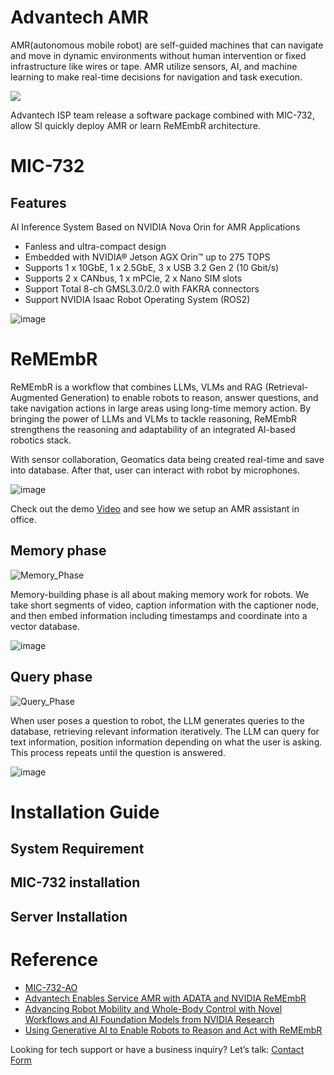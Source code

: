 # Advantech AMR

AMR(autonomous mobile robot) are self-guided machines that can navigate and move in dynamic environments without human intervention or fixed infrastructure like wires or tape. AMR utilize sensors, AI, and machine learning to make real-time decisions for navigation and task execution.

<a href="https://youtu.be/HAqT9Urdels"><img src="https://github.com/user-attachments/assets/e3d337df-a009-4d41-906b-936fb5eea78f"></a>

Advantech ISP team release a software package combined with MIC-732, allow SI quickly deploy AMR or learn ReMEmbR architecture.

# MIC-732
## Features
AI Inference System Based on NVIDIA Nova Orin for AMR Applications

- Fanless and ultra-compact design
- Embedded with NVIDIA® Jetson AGX Orin™ up to 275 TOPS
- Supports 1 x 10GbE, 1 x 2.5GbE, 3 x USB 3.2 Gen 2 (10 Gbit/s)
- Supports 2 x CANbus, 1 x mPCIe, 2 x Nano SIM slots
- Support Total 8-ch GMSL3.0/2.0 with FAKRA connectors
- Support NVIDIA Isaac Robot Operating System (ROS2)

![image](https://github.com/user-attachments/assets/b9e4b16a-96fc-4006-aecd-8d522a5e556a)


# ReMEmbR

ReMEmbR is a workflow that combines LLMs, VLMs and RAG (Retrieval-Augmented Generation) to enable robots to reason, answer questions, and take navigation actions in large areas using long-time memory action. By bringing the power of LLMs and VLMs to tackle reasoning, ReMEmbR strengthens the reasoning and adaptability of an integrated AI-based robotics stack.

With sensor collaboration, Geomatics data being created real-time and save into database. After that, user can interact with robot by microphones.

![image](https://github.com/user-attachments/assets/e39e73d7-e8f4-4aa3-acd7-42e1bf3ccab1)

Check out the demo [Video](https://youtu.be/IyAnNpTZ8q8) and see how we setup an AMR assistant in office. 

## Memory phase

![Memory_Phase](https://github.com/user-attachments/assets/92008880-2cea-47bc-b6d1-00cbb1d2851b)

Memory-building phase is all about making memory work for robots. We take short segments of video, caption information with the captioner node, and then embed information including timestamps and coordinate into a vector database.

![image](https://github.com/user-attachments/assets/4424c6eb-672a-41aa-81af-e5ea2529e268)

## Query phase

![Query_Phase](https://github.com/user-attachments/assets/07966a6b-8b50-479d-b917-3cafcbdad8ab)

When user poses a question to robot, the LLM generates queries to the database, retrieving relevant information iteratively. The LLM can query for text information, position information depending on what the user is asking. This process repeats until the question is answered. 

![image](https://github.com/user-attachments/assets/86620ff0-c322-46cb-9960-3ba447df2408)

# Installation Guide
## System Requirement

## MIC-732 installation

## Server Installation

# Reference
- [MIC-732-AO](https://www.advantech.com/zh-tw/products/965e4edb-fb98-429e-89ed-9a0a8435a7be/mic-732-ao/mod_232b907c-a285-452f-ac0c-28fdadd7d041)
- [Advantech Enables Service AMR with ADATA and NVIDIA ReMEmbR](https://www.advantech.com/en-us/resources/news/advantech-at-gtc-2025-showcasing-cutting-edge-edge-ai-systems-software-innovation-and-ecosystem-partnerships-for-industrial--healthcare-ai#1)
- [Advancing Robot Mobility and Whole-Body Control with Novel Workflows and AI Foundation Models from NVIDIA Research](https://developer.nvidia.com/blog/r2d2-advancing-robot-mobility-whole-body-control-with-ai-from-nvidia-research/)
- [Using Generative AI to Enable Robots to Reason and Act with ReMEmbR](https://developer.nvidia.com/blog/using-generative-ai-to-enable-robots-to-reason-and-act-with-remembr/?linkId=100000291727268&fbclid=IwY2xjawFgnlBleHRuA2FlbQIxMAABHbmgOaT8yNc6oe38kX_gvOSB85J_8tJbao-w1p4rtLY2GTj11lf36M4qIg_aem_YTzEU9oiVql78mXb1lhbWg&ncid=so-face-741088)

Looking for tech support or have a business inquiry? Let’s talk: [Contact Form](https://www.advantech.com/en/form/2bcb7004-44e9-4e70-9ef0-520f326e6141?callback=f51f1493-33ae-43e5-8172-cb8055499ec1)